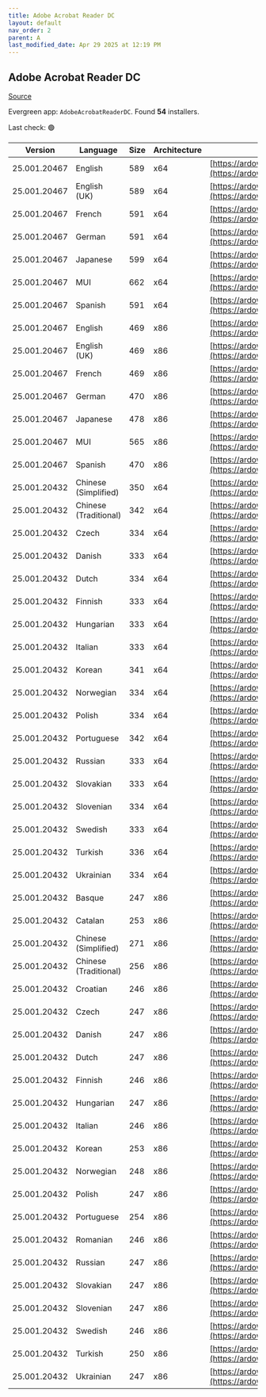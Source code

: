 ```yaml
---
title: Adobe Acrobat Reader DC
layout: default
nav_order: 2
parent: A
last_modified_date: Apr 29 2025 at 12:19 PM
---
```


## Adobe Acrobat Reader DC

[Source](https://acrobat.adobe.com/us/en/acrobat/pdf-reader.html)

Evergreen app: `AdobeAcrobatReaderDC`. Found **54** installers.

Last check: 🟢

| Version      | Language              | Size | Architecture | URI                                                                                                                                                                                                                    |
| ------------ | --------------------- | ---- | ------------ | ---------------------------------------------------------------------------------------------------------------------------------------------------------------------------------------------------------------------- |
| 25.001.20467 | English               | 589  | x64          | [https://ardownload2.adobe.com/pub/adobe/acrobat/win/AcrobatDC/2500120467/AcroRdrDCx642500120467_en_US.exe](https://ardownload2.adobe.com/pub/adobe/acrobat/win/AcrobatDC/2500120467/AcroRdrDCx642500120467_en_US.exe) |
| 25.001.20467 | English (UK)          | 589  | x64          | [https://ardownload2.adobe.com/pub/adobe/acrobat/win/AcrobatDC/2500120467/AcroRdrDCx642500120467_en_US.exe](https://ardownload2.adobe.com/pub/adobe/acrobat/win/AcrobatDC/2500120467/AcroRdrDCx642500120467_en_US.exe) |
| 25.001.20467 | French                | 591  | x64          | [https://ardownload2.adobe.com/pub/adobe/acrobat/win/AcrobatDC/2500120467/AcroRdrDCx642500120467_fr_FR.exe](https://ardownload2.adobe.com/pub/adobe/acrobat/win/AcrobatDC/2500120467/AcroRdrDCx642500120467_fr_FR.exe) |
| 25.001.20467 | German                | 591  | x64          | [https://ardownload2.adobe.com/pub/adobe/acrobat/win/AcrobatDC/2500120467/AcroRdrDCx642500120467_de_DE.exe](https://ardownload2.adobe.com/pub/adobe/acrobat/win/AcrobatDC/2500120467/AcroRdrDCx642500120467_de_DE.exe) |
| 25.001.20467 | Japanese              | 599  | x64          | [https://ardownload2.adobe.com/pub/adobe/acrobat/win/AcrobatDC/2500120467/AcroRdrDCx642500120467_ja_JP.exe](https://ardownload2.adobe.com/pub/adobe/acrobat/win/AcrobatDC/2500120467/AcroRdrDCx642500120467_ja_JP.exe) |
| 25.001.20467 | MUI                   | 662  | x64          | [https://ardownload2.adobe.com/pub/adobe/acrobat/win/AcrobatDC/2500120467/AcroRdrDCx642500120467_MUI.exe](https://ardownload2.adobe.com/pub/adobe/acrobat/win/AcrobatDC/2500120467/AcroRdrDCx642500120467_MUI.exe)     |
| 25.001.20467 | Spanish               | 591  | x64          | [https://ardownload2.adobe.com/pub/adobe/acrobat/win/AcrobatDC/2500120467/AcroRdrDCx642500120467_es_ES.exe](https://ardownload2.adobe.com/pub/adobe/acrobat/win/AcrobatDC/2500120467/AcroRdrDCx642500120467_es_ES.exe) |
| 25.001.20467 | English               | 469  | x86          | [https://ardownload2.adobe.com/pub/adobe/reader/win/AcrobatDC/2500120467/AcroRdrDC2500120467_en_US.exe](https://ardownload2.adobe.com/pub/adobe/reader/win/AcrobatDC/2500120467/AcroRdrDC2500120467_en_US.exe)         |
| 25.001.20467 | English (UK)          | 469  | x86          | [https://ardownload2.adobe.com/pub/adobe/reader/win/AcrobatDC/2500120467/AcroRdrDC2500120467_en_US.exe](https://ardownload2.adobe.com/pub/adobe/reader/win/AcrobatDC/2500120467/AcroRdrDC2500120467_en_US.exe)         |
| 25.001.20467 | French                | 469  | x86          | [https://ardownload2.adobe.com/pub/adobe/reader/win/AcrobatDC/2500120467/AcroRdrDC2500120467_fr_FR.exe](https://ardownload2.adobe.com/pub/adobe/reader/win/AcrobatDC/2500120467/AcroRdrDC2500120467_fr_FR.exe)         |
| 25.001.20467 | German                | 470  | x86          | [https://ardownload2.adobe.com/pub/adobe/reader/win/AcrobatDC/2500120467/AcroRdrDC2500120467_de_DE.exe](https://ardownload2.adobe.com/pub/adobe/reader/win/AcrobatDC/2500120467/AcroRdrDC2500120467_de_DE.exe)         |
| 25.001.20467 | Japanese              | 478  | x86          | [https://ardownload2.adobe.com/pub/adobe/reader/win/AcrobatDC/2500120467/AcroRdrDC2500120467_ja_JP.exe](https://ardownload2.adobe.com/pub/adobe/reader/win/AcrobatDC/2500120467/AcroRdrDC2500120467_ja_JP.exe)         |
| 25.001.20467 | MUI                   | 565  | x86          | [https://ardownload2.adobe.com/pub/adobe/reader/win/AcrobatDC/2500120467/AcroRdrDC2500120467_MUI.exe](https://ardownload2.adobe.com/pub/adobe/reader/win/AcrobatDC/2500120467/AcroRdrDC2500120467_MUI.exe)             |
| 25.001.20467 | Spanish               | 470  | x86          | [https://ardownload2.adobe.com/pub/adobe/reader/win/AcrobatDC/2500120467/AcroRdrDC2500120467_es_ES.exe](https://ardownload2.adobe.com/pub/adobe/reader/win/AcrobatDC/2500120467/AcroRdrDC2500120467_es_ES.exe)         |
| 25.001.20432 | Chinese (Simplified)  | 350  | x64          | [https://ardownload2.adobe.com/pub/adobe/acrobat/win/AcrobatDC/2500120432/AcroRdrDCx642500120432_zh_CN.exe](https://ardownload2.adobe.com/pub/adobe/acrobat/win/AcrobatDC/2500120432/AcroRdrDCx642500120432_zh_CN.exe) |
| 25.001.20432 | Chinese (Traditional) | 342  | x64          | [https://ardownload2.adobe.com/pub/adobe/acrobat/win/AcrobatDC/2500120432/AcroRdrDCx642500120432_zh_TW.exe](https://ardownload2.adobe.com/pub/adobe/acrobat/win/AcrobatDC/2500120432/AcroRdrDCx642500120432_zh_TW.exe) |
| 25.001.20432 | Czech                 | 334  | x64          | [https://ardownload2.adobe.com/pub/adobe/acrobat/win/AcrobatDC/2500120432/AcroRdrDCx642500120432_cs_CZ.exe](https://ardownload2.adobe.com/pub/adobe/acrobat/win/AcrobatDC/2500120432/AcroRdrDCx642500120432_cs_CZ.exe) |
| 25.001.20432 | Danish                | 333  | x64          | [https://ardownload2.adobe.com/pub/adobe/acrobat/win/AcrobatDC/2500120432/AcroRdrDCx642500120432_da_DK.exe](https://ardownload2.adobe.com/pub/adobe/acrobat/win/AcrobatDC/2500120432/AcroRdrDCx642500120432_da_DK.exe) |
| 25.001.20432 | Dutch                 | 334  | x64          | [https://ardownload2.adobe.com/pub/adobe/acrobat/win/AcrobatDC/2500120432/AcroRdrDCx642500120432_nl_NL.exe](https://ardownload2.adobe.com/pub/adobe/acrobat/win/AcrobatDC/2500120432/AcroRdrDCx642500120432_nl_NL.exe) |
| 25.001.20432 | Finnish               | 333  | x64          | [https://ardownload2.adobe.com/pub/adobe/acrobat/win/AcrobatDC/2500120432/AcroRdrDCx642500120432_fi_FI.exe](https://ardownload2.adobe.com/pub/adobe/acrobat/win/AcrobatDC/2500120432/AcroRdrDCx642500120432_fi_FI.exe) |
| 25.001.20432 | Hungarian             | 333  | x64          | [https://ardownload2.adobe.com/pub/adobe/acrobat/win/AcrobatDC/2500120432/AcroRdrDCx642500120432_hu_HU.exe](https://ardownload2.adobe.com/pub/adobe/acrobat/win/AcrobatDC/2500120432/AcroRdrDCx642500120432_hu_HU.exe) |
| 25.001.20432 | Italian               | 333  | x64          | [https://ardownload2.adobe.com/pub/adobe/acrobat/win/AcrobatDC/2500120432/AcroRdrDCx642500120432_it_IT.exe](https://ardownload2.adobe.com/pub/adobe/acrobat/win/AcrobatDC/2500120432/AcroRdrDCx642500120432_it_IT.exe) |
| 25.001.20432 | Korean                | 341  | x64          | [https://ardownload2.adobe.com/pub/adobe/acrobat/win/AcrobatDC/2500120432/AcroRdrDCx642500120432_ko_KR.exe](https://ardownload2.adobe.com/pub/adobe/acrobat/win/AcrobatDC/2500120432/AcroRdrDCx642500120432_ko_KR.exe) |
| 25.001.20432 | Norwegian             | 334  | x64          | [https://ardownload2.adobe.com/pub/adobe/acrobat/win/AcrobatDC/2500120432/AcroRdrDCx642500120432_nb_NO.exe](https://ardownload2.adobe.com/pub/adobe/acrobat/win/AcrobatDC/2500120432/AcroRdrDCx642500120432_nb_NO.exe) |
| 25.001.20432 | Polish                | 334  | x64          | [https://ardownload2.adobe.com/pub/adobe/acrobat/win/AcrobatDC/2500120432/AcroRdrDCx642500120432_pl_PL.exe](https://ardownload2.adobe.com/pub/adobe/acrobat/win/AcrobatDC/2500120432/AcroRdrDCx642500120432_pl_PL.exe) |
| 25.001.20432 | Portuguese            | 342  | x64          | [https://ardownload2.adobe.com/pub/adobe/acrobat/win/AcrobatDC/2500120432/AcroRdrDCx642500120432_pt_BR.exe](https://ardownload2.adobe.com/pub/adobe/acrobat/win/AcrobatDC/2500120432/AcroRdrDCx642500120432_pt_BR.exe) |
| 25.001.20432 | Russian               | 333  | x64          | [https://ardownload2.adobe.com/pub/adobe/acrobat/win/AcrobatDC/2500120432/AcroRdrDCx642500120432_ru_RU.exe](https://ardownload2.adobe.com/pub/adobe/acrobat/win/AcrobatDC/2500120432/AcroRdrDCx642500120432_ru_RU.exe) |
| 25.001.20432 | Slovakian             | 333  | x64          | [https://ardownload2.adobe.com/pub/adobe/acrobat/win/AcrobatDC/2500120432/AcroRdrDCx642500120432_sk_SK.exe](https://ardownload2.adobe.com/pub/adobe/acrobat/win/AcrobatDC/2500120432/AcroRdrDCx642500120432_sk_SK.exe) |
| 25.001.20432 | Slovenian             | 334  | x64          | [https://ardownload2.adobe.com/pub/adobe/acrobat/win/AcrobatDC/2500120432/AcroRdrDCx642500120432_sl_SI.exe](https://ardownload2.adobe.com/pub/adobe/acrobat/win/AcrobatDC/2500120432/AcroRdrDCx642500120432_sl_SI.exe) |
| 25.001.20432 | Swedish               | 333  | x64          | [https://ardownload2.adobe.com/pub/adobe/acrobat/win/AcrobatDC/2500120432/AcroRdrDCx642500120432_sv_SE.exe](https://ardownload2.adobe.com/pub/adobe/acrobat/win/AcrobatDC/2500120432/AcroRdrDCx642500120432_sv_SE.exe) |
| 25.001.20432 | Turkish               | 336  | x64          | [https://ardownload2.adobe.com/pub/adobe/acrobat/win/AcrobatDC/2500120432/AcroRdrDCx642500120432_tr_TR.exe](https://ardownload2.adobe.com/pub/adobe/acrobat/win/AcrobatDC/2500120432/AcroRdrDCx642500120432_tr_TR.exe) |
| 25.001.20432 | Ukrainian             | 334  | x64          | [https://ardownload2.adobe.com/pub/adobe/acrobat/win/AcrobatDC/2500120432/AcroRdrDCx642500120432_uk_UA.exe](https://ardownload2.adobe.com/pub/adobe/acrobat/win/AcrobatDC/2500120432/AcroRdrDCx642500120432_uk_UA.exe) |
| 25.001.20432 | Basque                | 247  | x86          | [https://ardownload2.adobe.com/pub/adobe/reader/win/AcrobatDC/2500120432/AcroRdrDC2500120432_eu_ES.exe](https://ardownload2.adobe.com/pub/adobe/reader/win/AcrobatDC/2500120432/AcroRdrDC2500120432_eu_ES.exe)         |
| 25.001.20432 | Catalan               | 253  | x86          | [https://ardownload2.adobe.com/pub/adobe/reader/win/AcrobatDC/2500120432/AcroRdrDC2500120432_ca_ES.exe](https://ardownload2.adobe.com/pub/adobe/reader/win/AcrobatDC/2500120432/AcroRdrDC2500120432_ca_ES.exe)         |
| 25.001.20432 | Chinese (Simplified)  | 271  | x86          | [https://ardownload2.adobe.com/pub/adobe/reader/win/AcrobatDC/2500120432/AcroRdrDC2500120432_zh_CN.exe](https://ardownload2.adobe.com/pub/adobe/reader/win/AcrobatDC/2500120432/AcroRdrDC2500120432_zh_CN.exe)         |
| 25.001.20432 | Chinese (Traditional) | 256  | x86          | [https://ardownload2.adobe.com/pub/adobe/reader/win/AcrobatDC/2500120432/AcroRdrDC2500120432_zh_TW.exe](https://ardownload2.adobe.com/pub/adobe/reader/win/AcrobatDC/2500120432/AcroRdrDC2500120432_zh_TW.exe)         |
| 25.001.20432 | Croatian              | 246  | x86          | [https://ardownload2.adobe.com/pub/adobe/reader/win/AcrobatDC/2500120432/AcroRdrDC2500120432_hr_HR.exe](https://ardownload2.adobe.com/pub/adobe/reader/win/AcrobatDC/2500120432/AcroRdrDC2500120432_hr_HR.exe)         |
| 25.001.20432 | Czech                 | 247  | x86          | [https://ardownload2.adobe.com/pub/adobe/reader/win/AcrobatDC/2500120432/AcroRdrDC2500120432_cs_CZ.exe](https://ardownload2.adobe.com/pub/adobe/reader/win/AcrobatDC/2500120432/AcroRdrDC2500120432_cs_CZ.exe)         |
| 25.001.20432 | Danish                | 247  | x86          | [https://ardownload2.adobe.com/pub/adobe/reader/win/AcrobatDC/2500120432/AcroRdrDC2500120432_da_DK.exe](https://ardownload2.adobe.com/pub/adobe/reader/win/AcrobatDC/2500120432/AcroRdrDC2500120432_da_DK.exe)         |
| 25.001.20432 | Dutch                 | 247  | x86          | [https://ardownload2.adobe.com/pub/adobe/reader/win/AcrobatDC/2500120432/AcroRdrDC2500120432_nl_NL.exe](https://ardownload2.adobe.com/pub/adobe/reader/win/AcrobatDC/2500120432/AcroRdrDC2500120432_nl_NL.exe)         |
| 25.001.20432 | Finnish               | 246  | x86          | [https://ardownload2.adobe.com/pub/adobe/reader/win/AcrobatDC/2500120432/AcroRdrDC2500120432_fi_FI.exe](https://ardownload2.adobe.com/pub/adobe/reader/win/AcrobatDC/2500120432/AcroRdrDC2500120432_fi_FI.exe)         |
| 25.001.20432 | Hungarian             | 247  | x86          | [https://ardownload2.adobe.com/pub/adobe/reader/win/AcrobatDC/2500120432/AcroRdrDC2500120432_hu_HU.exe](https://ardownload2.adobe.com/pub/adobe/reader/win/AcrobatDC/2500120432/AcroRdrDC2500120432_hu_HU.exe)         |
| 25.001.20432 | Italian               | 246  | x86          | [https://ardownload2.adobe.com/pub/adobe/reader/win/AcrobatDC/2500120432/AcroRdrDC2500120432_it_IT.exe](https://ardownload2.adobe.com/pub/adobe/reader/win/AcrobatDC/2500120432/AcroRdrDC2500120432_it_IT.exe)         |
| 25.001.20432 | Korean                | 253  | x86          | [https://ardownload2.adobe.com/pub/adobe/reader/win/AcrobatDC/2500120432/AcroRdrDC2500120432_ko_KR.exe](https://ardownload2.adobe.com/pub/adobe/reader/win/AcrobatDC/2500120432/AcroRdrDC2500120432_ko_KR.exe)         |
| 25.001.20432 | Norwegian             | 248  | x86          | [https://ardownload2.adobe.com/pub/adobe/reader/win/AcrobatDC/2500120432/AcroRdrDC2500120432_nb_NO.exe](https://ardownload2.adobe.com/pub/adobe/reader/win/AcrobatDC/2500120432/AcroRdrDC2500120432_nb_NO.exe)         |
| 25.001.20432 | Polish                | 247  | x86          | [https://ardownload2.adobe.com/pub/adobe/reader/win/AcrobatDC/2500120432/AcroRdrDC2500120432_pl_PL.exe](https://ardownload2.adobe.com/pub/adobe/reader/win/AcrobatDC/2500120432/AcroRdrDC2500120432_pl_PL.exe)         |
| 25.001.20432 | Portuguese            | 254  | x86          | [https://ardownload2.adobe.com/pub/adobe/reader/win/AcrobatDC/2500120432/AcroRdrDC2500120432_pt_BR.exe](https://ardownload2.adobe.com/pub/adobe/reader/win/AcrobatDC/2500120432/AcroRdrDC2500120432_pt_BR.exe)         |
| 25.001.20432 | Romanian              | 246  | x86          | [https://ardownload2.adobe.com/pub/adobe/reader/win/AcrobatDC/2500120432/AcroRdrDC2500120432_ro_RO.exe](https://ardownload2.adobe.com/pub/adobe/reader/win/AcrobatDC/2500120432/AcroRdrDC2500120432_ro_RO.exe)         |
| 25.001.20432 | Russian               | 247  | x86          | [https://ardownload2.adobe.com/pub/adobe/reader/win/AcrobatDC/2500120432/AcroRdrDC2500120432_ru_RU.exe](https://ardownload2.adobe.com/pub/adobe/reader/win/AcrobatDC/2500120432/AcroRdrDC2500120432_ru_RU.exe)         |
| 25.001.20432 | Slovakian             | 247  | x86          | [https://ardownload2.adobe.com/pub/adobe/reader/win/AcrobatDC/2500120432/AcroRdrDC2500120432_sk_SK.exe](https://ardownload2.adobe.com/pub/adobe/reader/win/AcrobatDC/2500120432/AcroRdrDC2500120432_sk_SK.exe)         |
| 25.001.20432 | Slovenian             | 247  | x86          | [https://ardownload2.adobe.com/pub/adobe/reader/win/AcrobatDC/2500120432/AcroRdrDC2500120432_sl_SI.exe](https://ardownload2.adobe.com/pub/adobe/reader/win/AcrobatDC/2500120432/AcroRdrDC2500120432_sl_SI.exe)         |
| 25.001.20432 | Swedish               | 246  | x86          | [https://ardownload2.adobe.com/pub/adobe/reader/win/AcrobatDC/2500120432/AcroRdrDC2500120432_sv_SE.exe](https://ardownload2.adobe.com/pub/adobe/reader/win/AcrobatDC/2500120432/AcroRdrDC2500120432_sv_SE.exe)         |
| 25.001.20432 | Turkish               | 250  | x86          | [https://ardownload2.adobe.com/pub/adobe/reader/win/AcrobatDC/2500120432/AcroRdrDC2500120432_tr_TR.exe](https://ardownload2.adobe.com/pub/adobe/reader/win/AcrobatDC/2500120432/AcroRdrDC2500120432_tr_TR.exe)         |
| 25.001.20432 | Ukrainian             | 247  | x86          | [https://ardownload2.adobe.com/pub/adobe/reader/win/AcrobatDC/2500120432/AcroRdrDC2500120432_uk_UA.exe](https://ardownload2.adobe.com/pub/adobe/reader/win/AcrobatDC/2500120432/AcroRdrDC2500120432_uk_UA.exe)         |
